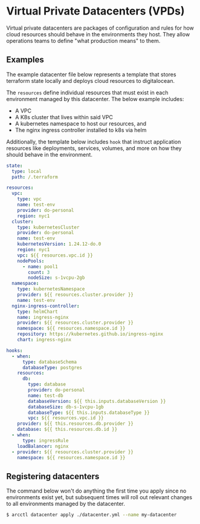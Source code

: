 # Virtual Private Datacenters (VPDs)

Virtual private datacenters are packages of configuration and rules for how
cloud resources should behave in the environments they host. They allow
operations teams to define "what production means" to them.

## Examples

The example datacenter file below represents a template that stores terraform
state locally and deploys cloud resources to digitalocean.

The `resources` define individual resources that must exist in each environment
managed by this datacenter. The below example includes:

- A VPC
- A K8s cluster that lives within said VPC
- A kubernetes namespace to host our resources, and
- The nginx ingress controller installed to k8s via helm

Additionally, the template below includes `hook` that instruct application resources
like deployments, services, volumes, and more on how they should behave in the environment.

```yaml
state:
  type: local
  path: /.terraform

resources:
  vpc:
    type: vpc
    name: test-env
    provider: do-personal
    region: nyc1
  cluster:
    type: kubernetesCluster
    provider: do-personal
    name: test-env
    kubernetesVersion: 1.24.12-do.0
    region: nyc1
    vpc: ${{ resources.vpc.id }}
    nodePools:
      - name: pool1
        count: 3
        nodeSize: s-1vcpu-2gb
  namespace:
    type: kubernetesNamespace
    provider: ${{ resources.cluster.provider }}
    name: test-env
  nginx-ingress-controller:
    type: helmChart
    name: ingress-nginx
    provider: ${{ resources.cluster.provider }}
    namespace: ${{ resources.namespace.id }}
    repository: https://kubernetes.github.io/ingress-nginx
    chart: ingress-nginx

hooks:
  - when:
      type: databaseSchema
      databaseType: postgres
    resources:
      db:
        type: database
        provider: do-personal
        name: test-db
        databaseVersion: ${{ this.inputs.databaseVersion }}
        databaseSize: db-s-1vcpu-1gb
        databaseType: ${{ this.inputs.databaseType }}
        vpc: ${{ resources.vpc.id }}
    provider: ${{ this.resources.db.provider }}
    database: ${{ this.resources.db.id }}
  - when:
      type: ingressRule
    loadBalancer: nginx
  - provider: ${{ resources.cluster.provider }}
    namespace: ${{ resources.namespace.id }}
```

## Registering datacenters

The command below won't do anything the first time you apply since no environments
exist yet, but subsequent times will roll out relevant changes to all environments
managed by the datacenter.

```sh
$ arcctl datacenter apply ./datacenter.yml --name my-datacenter
```
